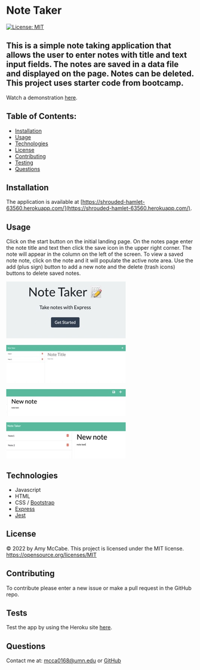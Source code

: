 # Note Taker
[![License: MIT](https://img.shields.io/badge/License-MIT-yellow.svg)](https://opensource.org/licenses/MIT)
## This is a simple note taking application that allows the user to enter notes with title and text input fields. The notes are saved in a data file and displayed on the page. Notes can be deleted. This project uses starter code from bootcamp.
Watch a demonstration [here](https://drive.google.com/file/d/1GcbPPLbGfnvWzIbB0tE7NJOfwAQefcRG/view?usp=sharing).
## Table of Contents:
- [Installation](#installation)
- [Usage](#usage)
- [Technologies](#technologies)
- [License](#license)
- [Contributing](#contributing)
- [Testing](#tests)
- [Questions](#questions)
## Installation 
The application is available at [https://shrouded-hamlet-63560.herokuapp.com/](https://shrouded-hamlet-63560.herokuapp.com/).
## Usage 
Click on the start button on the initial landing page. On the notes page enter the note title and text then click the save icon in the upper right corner. The note will appear in the column on the left of the screen. To view a saved note note, click on the note and it will populate the active note area. Use the add (plus sign) button to add a new note and the delete (trash icons) buttons to delete saved notes.

![Screenshot](./assets/Screen%20Shot%202022-07-11%20at%207.34.18%20AM%20Small.jpeg)

![Screenshot](./assets/Screen%20Shot%202022-07-11%20at%207.34.45%20AM%20Small.jpeg)

![Screenshot](./assets/Screen%20Shot%202022-07-11%20at%207.35.27%20AM%20Small.jpeg)

![Screenshot](./assets/Screen%20Shot%202022-07-11%20at%208.11.29%20AM%20Small.jpeg)

## Technologies
- Javascript
- HTML
- CSS / [Bootstrap](https://getbootstrap.com/)
- [Express](https://expressjs.com/)
- [Jest](https://jestjs.io/)

## License 
&copy; 2022 by Amy McCabe. 
This project is licensed under the MIT license.
https://opensource.org/licenses/MIT  
## Contributing 
To contribute please enter a new issue or make a pull request in the GitHub repo. 
## Tests 
Test the app by using the Heroku site [here](https://shrouded-hamlet-63560.herokuapp.com/).
## Questions 
Contact me at: [mcca0168@umn.edu](mailto:mcca0168@umn.edu) or [GitHub](https://github.com/McAmy2001/)

